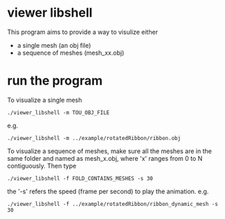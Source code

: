 # viewer libshell
This program aims to provide a way to visulize either
- a single mesh (an obj file)
- a sequence of meshes (mesh_xx.obj)

# run the program 
To visualize a single mesh
```
./viewer_libshell -m TOU_OBJ_FILE
```
e.g.
```
./viewer_libshell -m ../example/rotatedRibbon/ribbon.obj
```

To visualize a sequence of meshes, make sure all the meshes are in the same folder and named as mesh_x.obj, where 'x' ranges from 0 to N contiguously. Then type
```
./viewer_libshell -f FOLD_CONTAINS_MESHES -s 30
```
the '-s' refers the speed (frame per second) to play the animation. 
e.g.
```
./viewer_libshell -f ../example/rotatedRibbon/ribbon_dynamic_mesh -s 30
```